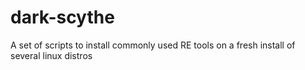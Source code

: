 # dark-scythe
A set of scripts to install commonly used RE tools on a fresh install of several linux distros
